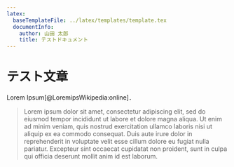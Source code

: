 ```yaml
---
latex:
  baseTemplateFile: ../latex/templates/template.tex
  documentInfo:
    author: 山田 太郎
    title: テストドキュメント
---
```


# テスト文章

Lorem Ipsum[@LoremipsWikipedia:online]．

> Lorem ipsum dolor sit amet, consectetur adipiscing elit, sed do eiusmod tempor incididunt ut labore et dolore magna aliqua. Ut enim ad minim veniam, quis nostrud exercitation ullamco laboris nisi ut aliquip ex ea commodo consequat. Duis aute irure dolor in reprehenderit in voluptate velit esse cillum dolore eu fugiat nulla pariatur. Excepteur sint occaecat cupidatat non proident, sunt in culpa qui officia deserunt mollit anim id est laborum.
